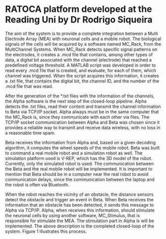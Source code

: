 # RATOCA platform developed at the Reading Uni by Dr Rodrigo Siqueira # 


The aim of the system is to provide a complete integration between a Multi Electrode Array (MEA) with neuronal cells and a mobile robot. The biological signals of the cells will be acquired by a software named MC_Rack, from the MultiChannel Systems. When MC_Rack detects specific signal patterns on the electrodes, it creates a .mcd file that contains, among other types of data, a digital bit associated with the channel (electrode) that reached a predefined voltage threshold. A MATLAB script was developed in order to read every .mcd file that is created, and evaluate, for each of them, which channel was triggered. When the script acquires this information, it creates a .txt file, that contains the digital bit, the channel ID, and the number of the .mcd file that was read.

After the generation of the *.txt files with the information of the channels, the Alpha software is the next step of the closed-loop pipeline. Alpha detects the .txt files, read their content and transmit the channel information to Beta via TCP/IP socket. Alpha always must be in the same computer that the MC_Rack is, since they communicate with each other via files. The TCP/IP socket communication between Alpha and Beta was chosen since it provides a reliable way to transmit and receive data wireless, with no loss in a reasonable time spam.

Beta receives the information from Alpha and, based on a given decoding algorithm, it computes the wheel speeds of the mobile robot. Beta was built to command a real mobile robot and a simulation robot as well. The simulation platform used is V-REP, which has the 3D model of the robot. Currently, only the simulated robot is used. The communication between the Beta and the real mobile robot will be implemented. It is important to mention that Beta should be in a computer near the real robot to avoid communication delays, since the communication between the laptop and the robot is often via Bluetooth.

When the robot reaches the vicinity of an obstacle, the distance sensors detect the obstacle and trigger an event in Beta. When Beta receives the information that an obstacle has been detected, it sends this message to Alpha via TCP/IP. Alpha, when receives this information, should stimulate the neuronal cells by using another software, MC_Stimulus, that is responsible for stimulate the MEA. The stimulation part in Alpha is will be implemented. The above description is the completed closed-loop of the system. Figure 1 illustrates this process.
